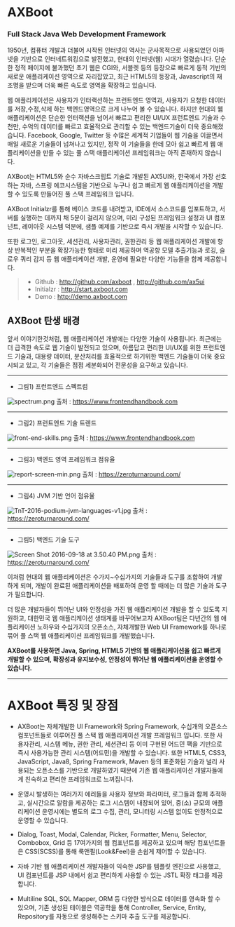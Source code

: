 # AXBoot
### Full Stack Java Web Development Framework

1950년, 컴퓨터 개발과 더불어 시작된 인터넷의 역사는 군사목적으로 사용되었던 아파넷을 기반으로 인터네트워킹으로 발전했고, 현대의 인터넷(웹) 시대가 열렸습니다. 단순한 정적 페이지에 불과했던 초기 웹은 CGI와, 서블렛 등의 등장으로 빠르게 동적 기반의 새로운 애플리케이션 영역으로 자리잡았고, 최근 HTML5의 등장과, Javascript의 재조명을 받으며 더욱 빠른 속도로 영역을 확장하고 있습니다. 

웹 애플리케이션은 사용자가 인터랙션하는 프런트엔드 영역과, 사용자가 요청한 데이터를 저장,수정,삭제 하는 백엔드영역으로 크게 나누어 볼 수 있습니다. 하지만 현대의 웹 애플리케이션은 단순한 인터랙션을 넘어서 빠르고 편리한 UI/UX 프런트엔드 기술과 수천만, 수억의 데이터를 빠르고 효율적으로 관리할 수 있는 백엔드기술이 더욱 중요해졌습니다. Facebook, Google, Twitter 등 수많은 세계적 기업들이 웹 기술을 이끌면서 매일 새로운 기술들이 넘쳐나고 있지만, 정작 이 기술들을 한데 모아 쉽고 빠르게 웹 애플리케이션을 만들 수 있는 풀 스택 애플리케이션 프레임워크는 아직 존재하지 않습니다.

AXBoot는 HTML5와 순수 자바스크립트 기술로 개발된 AX5UI와, 한국에서 가장 선호하는 자바, 스프링 에코시스템을 기반으로 누구나 쉽고 빠르게 웹 애플리케이션을 개발할 수 있도록 만들어진 풀 스택 프레임워크 입니다. 

AXBoot Initialzr를 통해 베이스 코드를 내려받고, IDE에서 소스코드를 임포트하고, 서버를 실행하는 데까지 채 5분이 걸리지 않으며, 미리 구성된 프레임워크 설정과 UI 컴포넌트, 레이아웃 시스템 덕분에, 샘플 예제를 기반으로 즉시 개발을 시작할 수 있습니다. 

또한 로그인, 로그아웃, 세션관리, 사용자관리, 권한관리 등 웹 애플리케이션 개발에 항상 반복적인 부분을 확장가능한 형태로 미리 제공하며 역공항 모델 추출기능과 로깅, 슬로우 쿼리 감지 등 웹 애플리케이션 개발, 운영에 필요한 다양한 기능들을 함께 제공합니다.  

> - Github : http://github.com/axboot , http://github.com/ax5ui
> - Initialzr : http://start.axboot.com
> - Demo : http://demo.axboot.com



## AXBoot 탄생 배경
앞서 이야기한것처럼, 웹 애플리케이션 개발에는 다양한 기술이 사용됩니다. 최근에는 더 급격한 속도로 웹 기술이 발전되고 있으며, 
아름답고 편리한 UI/UX를 위한 프런트엔드 기술과, 대용량 데이터, 분산처리를 효율적으로 하기위한 백엔드 기술들이 더욱 중요시되고 있고, 
각 기술들은 점점 세분화되어 전문성을 요구하고 있습니다. 

---

- 그림1) 프런트엔드 스펙트럼

![spectrum.png](https://raw.githubusercontent.com/axboot/ax-boot-document/master/assets/3294546972B83DFE881C853B483E6654.png)
출처 : https://www.frontendhandbook.com

---

- 그림2) 프런트엔드 기술 트렌드

![front-end-skills.png](https://raw.githubusercontent.com/axboot/ax-boot-document/master/assets/AFD4014AAED1F0B167C8430973368CFF.png)
출처 : https://www.frontendhandbook.com

---

- 그림3) 백엔드 영역 프레임워크 점유율

![report-screen-min.png](https://raw.githubusercontent.com/axboot/ax-boot-document/master/assets/48E65A5F9D62235452EDF4FECA47C296.png)
출처 : https://zeroturnaround.com/


---

- 그림4) JVM 기반 언어 점유율  

![TnT-2016-podium-jvm-languages-v1.jpg](https://raw.githubusercontent.com/axboot/ax-boot-document/master/assets/4986752B3DAE5A4DC47A3F812CC0FC99.png)
출처 : https://zeroturnaround.com/

---

- 그림5) 백엔드 기술 도구

![Screen Shot 2016-09-18 at 3.50.40 PM.png](https://raw.githubusercontent.com/axboot/ax-boot-document/master/assets/2C9D46174B758B88F24C9A4FBC83D010.png)
출처 : https://zeroturnaround.com/

이처럼 현대의 웹 애플리케이션은 수가지~수십가지의 기술들과 도구를 조합하여 개발하게 되며, 
개발이 완료된 애플리케이션을 배포하여 운영 할 때에는 더 많은 기술과 도구가 필요합니다. 

더 많은 개발자들이 뛰어난 UI와 안정성을 가진 웹 애플리케이션 개발을 할 수 있도록 지원하고, 
대한민국 웹 애플리케이션 생태계를 바꾸어보고자 AXBoot팀은 다년간의 웹 애플리케이션 노하우와 수십가지의 오픈소스, 
자체개발한 Web UI Framework를 하나로 묶어 풀 스택 웹 애플리케이션 프레임워크를 개발했습니다.
 
**AXBoot를 사용하면 Java, Spring, HTML5 기반의 웹 애플리케이션을 쉽고 빠르게 개발할 수 있으며, 
확장성과 유지보수성, 안정성이 뛰어난 웹 애플리케이션을 운영할 수 있습니다.**

---

# AXBoot 특징 및 장점

- AXBoot는 자체개발한 UI Framework와 Spring Framework, 수십개의 오픈소스 컴포넌트들로 이루어진 풀 스택 웹 애플리케이션 개발 프레임워크 입니다. 또한 사용자관리, 시스템 메뉴, 권한 관리, 세션관리 등 이미 구현된 어드민 팩을 기반으로 즉시 사용가능한 관리 시스템(어드민)을 개발할 수 있습니다. 또한 HTML5, CSS3, JavaScript, Java8, Spring Framework, Maven 등의 표준화된 기술과 널리 사용되는 오픈소스를 기반으로 개발하였기 때문에 기존 웹 애플리케이션 개발자들에게 친숙하고 편리한 프레임워크로 느껴집니다.

- 운영시 발생하는 여러가지 에러들을 사용자 정보와 파라미터, 로그들과 함께 추적하고, 실시간으로 알람을 제공하는 로그 시스템이 내장되어 있어, 중(소) 규모의 애플리케이션 운영시에는 별도의 로그 수집, 관리, 모니터링 시스템 없이도 안정적으로 운영할 수 있습니다.

- Dialog, Toast, Modal, Calendar, Picker, Formatter, Menu, Selector, Combobox, Grid 등 17여가지의 웹 컴포넌트를 제공하고 있으며 해당 컴포넌트들은 CSS(SCSS)를 통해 룩앤필(Look&Feel)을 손쉽게 제어할 수 있습니다.

- 자바 기반 웹 애플리케이션 개발자들이 익숙한 JSP를 템플릿 엔진으로 사용했고, UI 컴포넌트를 JSP 내에서 쉽고 편리하게 사용할 수 있는 JSTL 확장 태그를 제공합니다.

- Multiline SQL, SQL Mapper, ORM 등 다양한 방식으로 데이터를 영속화 할 수 있으며, 기존 생성된 테이블은 역공학을 통해 Controller, Service, Entity, Repository를 자동으로 생성해주는 스키마 추출 도구를 제공합니다.